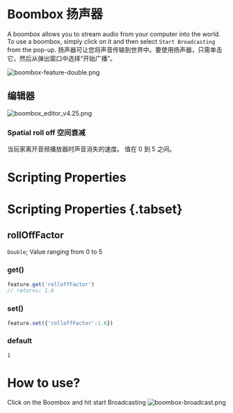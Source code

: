 # Boombox 扬声器
A boombox allows you to stream audio from your computer into the world. To use a boombox, simply click on it and then select `Start Broadcasting` from the pop-up.
扬声器可让您将声音传输到世界中。要使用扬声器，只需单击它，然后从弹出窗口中选择“开始广播”。

![boombox-feature-double.png](https://wiki.cryptovoxels.com/boombox-feature-double.png)
## 编辑器
![boombox_editor_v4.25.png](https://wiki.cryptovoxels.com/boombox_editor_v4.25.png)

### Spatial roll off 空间衰减

当玩家离开音频播放器时声音消失的速度。
值在 0 到 5 之间。

# Scripting Properties
# Scripting Properties {.tabset}
## rollOffFactor
`Double`; Value ranging from 0 to 5

### get()

```js
feature.get('rolloffFactor')
// returns: 1.6
```

### set()

```js
feature.set({'rolloffFactor':1.6})
```

### default

`1`

# How to use?
Click on the Boombox and hit start Broadcasting
![boombox-broadcast.png](https://wiki.cryptovoxels.com/boombox-broadcast.png)

